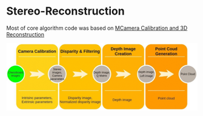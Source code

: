 # Stereo-Reconstruction

Most of core algorithm code was based on [MCamera Calibration and 3D Reconstruction](https://docs.opencv.org/2.4/modules/calib3d/doc/camera_calibration_and_3d_reconstruction.html?highlight=findcirclesgrid)

![Detections](/extras/3d_reconstruction.gif)
